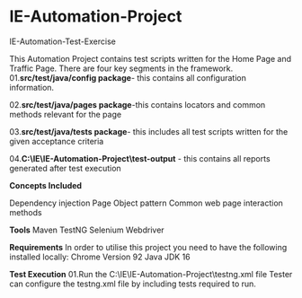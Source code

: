 # IE-Automation-Project
IE-Automation-Test-Exercise

This Automation Project contains test scripts written for the Home Page and Traffic Page.
There are four key segments in the framework.
01.**src/test/java/config package**- this contains all configuration information.

02.**src/test/java/pages package**-this contains locators and common methods relevant for the page

03.**src/test/java/tests package**- this includes all test scripts written for the given acceptance criteria

04.**C:\IE\IE-Automation-Project\test-output** - this contains all reports generated after test execution

**Concepts Included**

Dependency injection
Page Object pattern
Common web page interaction methods


**Tools**
Maven
TestNG
Selenium Webdriver


**Requirements**
In order to utilise this project you need to have the following installed locally:
Chrome Version 92
Java JDK 16


**Test Execution**
01.Run the C:\IE\IE-Automation-Project\testng.xml file
Tester can configure the testng.xml file by including tests required to run.





